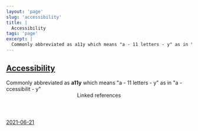 ```yaml
---
layout: 'page'
slug: 'accessibility'
title: |
  Accessibility
tags: 'page'
excerpt: |
  Commonly abbreviated as a11y which means "a - 11 letters - y" as in "a - ccessibilit - y"
---
```


<h2 class="text-3xl font-semibold mb-4"><a class="rounded-sm focus:outline-none focus:ring-2 focus:ring-offset-2 dark:focus:ring-offset-gray-900 dark:focus:ring-pink-400 focus:ring-pink-700" href="/pages/accessibility">Accessibility</a></h2>

<div class="space-y-3">
<div class="element-block ml-0"><div class="flex-1">Commonly abbreviated as <strong class="text-rose-600 dark:text-rose-400">a11y</strong> which means "a - 11 letters - y" as in "a - ccessibilit - y"</div></div>
</div>


<section class="mt-8 space-y-2">
<header class="text-gray-500 dark:text-gray-400">Linked references</header>
<a class="block bg-gray-100 dark:bg-gray-800 p-4 rounded text-teal-700 dark:text-teal-400 focus:outline-none focus:ring-2 focus:ring-offset-2 dark:focus:ring-offset-gray-900 focus:ring-teal-700 dark:focus:ring-teal-400 hover:ring-2 hover:ring-offset-2 dark:hover:ring-offset-gray-900 dark:hover:ring-teal-400 hover:ring-teal-700" href="/journals/2021-06-21">2021-06-21</a>
  </section>
